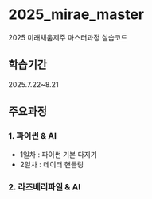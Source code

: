 # 2025_mirae_master
2025 미래채움제주 마스터과정 실습코드
## 학습기간
2025.7.22~8.21
## 주요과정
### 1. 파이썬 & AI
- 1일차 : 파이썬 기본 다지기
- 2일차 : 데이터 핸들링
### 2. 라즈베리파일 & AI
